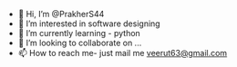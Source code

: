 - 👋 Hi, I’m @PrakherS44
- 👀 I’m interested in software designing
- 🌱 I’m currently learning - python
- 💞️ I’m looking to collaborate on ...
- 📫 How to reach me- just mail me veerut63@gmail.com

<!---
PrakherS44/PrakherS44 is a ✨ special ✨ repository because its `README.md` (this file) appears on your GitHub profile.
You can click the Preview link to take a look at your changes.
--->
